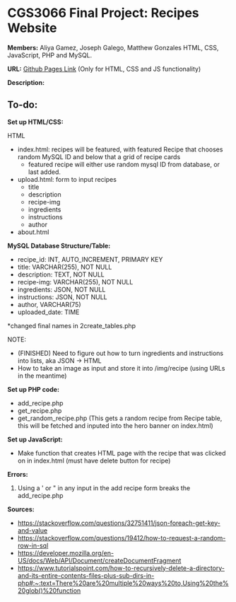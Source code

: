 # CGS3066 Final Project: Recipes Website

**Members:** Aliya Gamez, Joseph Galego, Matthew Gonzales
HTML, CSS, JavaScript, PHP and MySQL.

**URL:** [Github Pages Link](https://aliya-gamez.github.io/cgs3066_final_project/) (Only for HTML, CSS and JS functionality)

**Description:**

## To-do:

**Set up HTML/CSS:**

HTML
- index.html: recipes will be featured, with featured Recipe that chooses random MySQL ID and below that a grid of recipe cards
    - featured recipe will either use random mysql ID from database, or last added.
- upload.html: form to input recipes
    - title
    - description
    - recipe-img
    - ingredients
    - instructions
    - author
- about.html

**MySQL Database Structure/Table:**

- recipe_id: INT, AUTO_INCREMENT, PRIMARY KEY
- title: VARCHAR(255), NOT NULL
- description: TEXT, NOT NULL
- recipe-img: VARCHAR(255), NOT NULL
- ingredients: JSON, NOT NULL
- instructions: JSON, NOT NULL
- author, VARCHAR(75)
- uploaded_date: TIME

*changed final names in 2create_tables.php


NOTE:
- (FINISHED) Need to figure out how to turn ingredients and instructions into lists, aka JSON -> HTML
- How to take an image as input and store it into /img/recipe (using URLs in the meantime)

**Set up PHP code:**

- add_recipe.php
- get_recipe.php
- get_random_recipe.php (This gets a random recipe from Recipe table, this will be fetched and inputed into the hero banner on index.html)

**Set up JavaScript:**
- Make function that creates HTML page with the recipe that was clicked on in index.html (must have delete button for recipe)

**Errors:**

1. Using a ' or " in any input in the add recipe form breaks the add_recipe.php

**Sources:**
- https://stackoverflow.com/questions/32751411/json-foreach-get-key-and-value
- https://stackoverflow.com/questions/19412/how-to-request-a-random-row-in-sql
- https://developer.mozilla.org/en-US/docs/Web/API/Document/createDocumentFragment
- https://www.tutorialspoint.com/how-to-recursively-delete-a-directory-and-its-entire-contents-files-plus-sub-dirs-in-php#:~:text=There%20are%20multiple%20ways%20to,Using%20the%20glob()%20function


